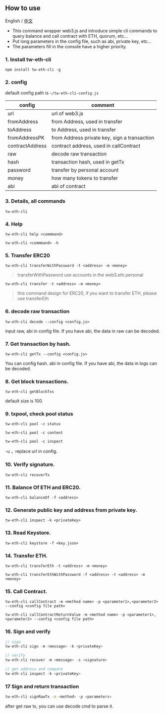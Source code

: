 ## How to use

English / [中文](./README.zh.md)

- This command wrapper web3.js and introduce simple cli commands to query balance and call contract with ETH, quorum, etc...
- Put long parameters in the config file, such as abi, private key, etc...
- The parameters fill in the console have a higher priority. 

### 1. Install tw-eth-cli

`npm install tw-eth-cli -g`

### 2. config

default config path is `~/tw-eth-cli-config.js`

| config | comment |
| --- | --- |
| url | url of web3.js |
| fromAddress | from Address, used in transfer |
| toAddress | to Address, used in transfer |
| fromAddressPK | from Address private key, sign a transaction |
| contractAddress |contract address, used in callContract |
| raw | decode raw transaction |
| hash | transaction hash, used in getTx | 
| password | transfer by personal account | 
| money | how many tokens to transfer  |
| abi | abi of contract |
 
 
 
 ### 3. Details, all commands
 
`tw-eth-cli`
 
 ### 4. Help
 
`tw-eth-cli help <commmand>`
 
`tw-eth-cli <commmand> -h `
 
### 5. Transfer ERC20

`tw-eth-cli transferWithPassword -t <address> -m <money>` 

>transferWithPassword use accounts in the web3.eth.personal 

`tw-eth-cli transfer -t <address> -m <money>` 

> this command design for ERC20, if you want to transfer ETH, please use transferEth

### 6. decode raw transaction

`tw-eth-cli decode --config <config.js>`

input raw, abi in config file. If you have abi, the data in raw can be decoded. 

### 7. Get transaction by hash.

`tw-eth-cli getTx --config <config.js>`

You can config hash. abi in config file. If you have abi, the data in logs can be decoded. 

### 8. Get block transactions.

`tw-eth-cli getBlockTxs`

default size is 100.

### 9. txpool, check pool status

`tw-eth-cli pool -c status` 
 
`tw-eth-cli pool -c content` 
 
`tw-eth-cli pool -c inspect` 

-u <remote url>，replace url in config.

### 10. Verify signature.

`tw-eth-cli recoverTx` 

### 11. Balance Of ETH and ERC20.

`tw-eth-cli balanceOf -f <address>` 

### 12. Generate public key and address from private key.

`tw-eth-cli inspect -k <privateKey>` 

### 13. Read Keystore.

`tw-eth-cli keystore -f <key.json>`
 
### 14. Transfer ETH.
 
`tw-eth-cli transferEth -t <address> -m <money>` 

`tw-eth-cli transferEthWithPassword -f <address> -t <address> -m <money>`

### 15. Call Contract.

`tw-eth-cli callContract -m <method name> -p <parameter1>,<parameter2> --config <config file path>`

`tw-eth-cli callContractReturnValue -m <method name> -p <parameter1>,<parameter2> --config <config file path>`


### 16. Sign and verify

```js
// sign
tw-eth-cli sign -m <message> -k <privateKey>

// verify
tw-eth-cli recover -m <message> -s <signature>

// get address and compare
tw-eth-cli inspect -k <privateKey>
```

### 17 Sign and return transaction

```bash
tw-eth-cli signRawTx -m <method> -p <parameters>
```

after get raw tx, you can use decode cmd to parse it.
